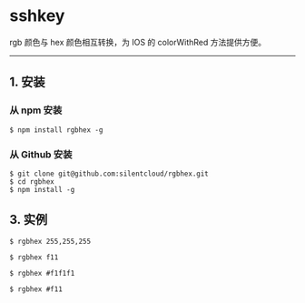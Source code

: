 # sshkey

rgb 颜色与 hex 颜色相互转换，为 IOS 的 colorWithRed 方法提供方便。

---

## 1. 安装

### 从 npm 安装

    $ npm install rgbhex -g

### 从 Github 安装

    $ git clone git@github.com:silentcloud/rgbhex.git
    $ cd rgbhex
    $ npm install -g

## 3. 实例

    $ rgbhex 255,255,255

    $ rgbhex f11

    $ rgbhex #f1f1f1

    $ rgbhex #f11


